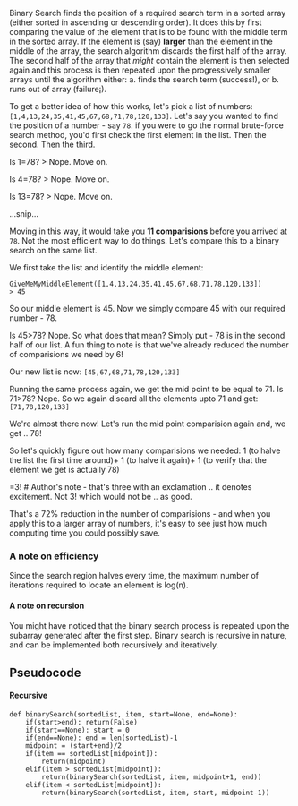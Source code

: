 Binary Search finds the position of a required search term in a sorted array (either sorted in ascending or descending order). 
It does this by first comparing the value of the element that is to be found with the middle term in the sorted array. If the element is (say) **larger** than the element in the middle of the array, the search algorithm discards the first half of the array. The second half of the array that *might* contain the element is then selected again and this process is then repeated upon the progressively smaller arrays until the algorithm either:
    a. finds the search term (success!), or 
    b. runs out of array (failure¡). 

To get a better idea of how this works, let's pick a list of numbers: `[1,4,13,24,35,41,45,67,68,71,78,120,133]`. Let's say you wanted to find the position of a number - say `78`. if you were to go the normal brute-force search method, you'd first check the first element in the list. Then the second. Then the third. 

Is 1=78?  > Nope. Move on.

Is 4=78?  > Nope. Move on.

Is 13=78? > Nope. Move on.

...snip...

Moving in this way, it would take you **11 comparisions** before you arrived at `78`. Not the most efficient way to do things. Let's compare this to a binary search on the same list.

We first take the list and identify the middle element:
```
GiveMeMyMiddleElement([1,4,13,24,35,41,45,67,68,71,78,120,133])
> 45
```

So our middle element is 45. Now we simply compare 45 with our required number - 78.

Is 45>78? 
Nope. So what does that mean? Simply put - 78 is in the second half of our list. A fun thing to note is that we've already reduced the number of comparisions we need by 6!

Our new list is now:
`[45,67,68,71,78,120,133]`

Running the same process again, we get the mid point to be equal to 71. Is 71>78? Nope. So we again discard all the elements upto 71 and get:
`[71,78,120,133]`

We're almost there now! Let's run the mid point comparision again and, we get .. 78! 

So let's quickly figure out how many comparisions we needed: 
1 (to halve the list the first time around)+
1 (to halve it again)+
1 (to verify that the element we get is actually 78)

=3! # Author's note - that's three with an exclamation .. it denotes excitement. Not 3! which would not be .. as good.

That's a 72% reduction in the number of comparisions - and when you apply this to a larger array of numbers, it's easy to see just how much computing time you could possibly save. 

### A note on efficiency
Since the search region halves every time, the maximum number of iterations required to locate an element is log(n). 

#### A note on recursion
You might have noticed that the binary search process is repeated upon the subarray generated after the first step. Binary search is recursive in nature, and can be implemented both recursively and iteratively. 

## Pseudocode

#### Recursive

    def binarySearch(sortedList, item, start=None, end=None):
        if(start>end): return(False)
        if(start==None): start = 0
        if(end==None): end = len(sortedList)-1
        midpoint = (start+end)/2
        if(item == sortedList[midpoint]):
            return(midpoint)
        elif(item > sortedList[midpoint]):
            return(binarySearch(sortedList, item, midpoint+1, end))
        elif(item < sortedList[midpoint]):
            return(binarySearch(sortedList, item, start, midpoint-1))
